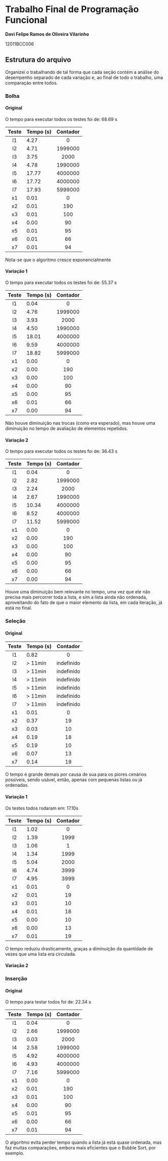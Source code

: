 # Trabalho Final de Programação Funcional

**Davi Felipe Ramos de Oliveira Vilarinho**

12011BCC006

## Estrutura do arquivo

Organizei o trabalhando de tal forma que cada seção contém a análise do desempenho separado de cada variação 
e, ao final de todo o trabalho, uma comparação entre todos.

### Bolha

#### Original

O tempo para executar todos os testes foi de: 68.69 s

| Teste | Tempo (s) | Contador  |
|:-----:|:----------|:---------:|
|   l1  | 4.27      |     0     |
|   l2  | 4.71      | 1999000   |
|   l3  | 3.75      | 2000      |
|   l4  | 4.78      | 1990000   |
|   l5  | 17.77     | 4000000   |
|   l6  | 17.72     | 4000000   |
|   l7  | 17.93     | 5999000   |
|   x1  | 0.01      | 0         |
|   x2  | 0.01      | 190       |
|   x3  | 0.01      | 100       |
|   x4  | 0.00      | 90        |
|   x5  | 0.01      | 95        |
|   x6  | 0.01      | 66        |
|   x7  | 0.01      | 94        |

Nota-se que o algoritmo cresce exponencialmente 

#### Variação 1

O tempo para executar todos os testes foi de: 55.37 s

| Teste | Tempo (s) | Contador  |
|:-----:|:----------|:---------:|
|   l1  | 0.04      |     0     |
|   l2  | 4.76      | 1999000   |
|   l3  | 3.93      | 2000      |
|   l4  | 4.50      | 1990000   |
|   l5  | 18.01     | 4000000   |
|   l6  | 9.59      | 4000000   |
|   l7  | 18.82     | 5999000   |
|   x1  | 0.00      | 0         |
|   x2  | 0.00      | 190       |
|   x3  | 0.00      | 100       |
|   x4  | 0.00      | 90        |
|   x5  | 0.00      | 95        |
|   x6  | 0.01      | 66        |
|   x7  | 0.00      | 94        |

Não houve diminuição nas trocas (como era esperado), mas houve uma diminuição no tempo de avaliação de elementos repetidos.

#### Variação 2

O tempo para executar todos os testes foi de: 36.43 s

| Teste | Tempo (s) | Contador  |
|:-----:|:----------|:---------:|
|   l1  | 0.04      |     0     |
|   l2  | 2.82      | 1999000   |
|   l3  | 2.24      | 2000      |
|   l4  | 2.67      | 1990000   |
|   l5  | 10.34     | 4000000   |
|   l6  | 8.52      | 4000000   |
|   l7  | 11.52     | 5999000   |
|   x1  | 0.00      | 0         |
|   x2  | 0.00      | 190       |
|   x3  | 0.00      | 100       |
|   x4  | 0.00      | 90        |
|   x5  | 0.00      | 95        |
|   x6  | 0.00      | 66        |
|   x7  | 0.00      | 94        |

Houve uma diminuição bem relevante no tempo, uma vez que ele não precisa mais percorrer toda a lista, e sim a lista ainda não ordenada, 
aproveitando do fato de que o maior elemento da lista, em cada iteração, já está no final.

### Seleção

#### Original

| Teste | Tempo (s) | Contador  |
|:-----:|:----------|:---------:|
|   l1  | 0.82      |     0     |
|   l2  | > 11min   | indefinido |
|   l3  | > 11min   | indefinido |
|   l4  | > 11min   | indefinido |
|   l5  | > 11min   | indefinido |
|   l6  | > 11min   | indefinido |
|   l7  | > 11min   | indefinido |
|   x1  | 0.01      | 0         |
|   x2  | 0.37      | 19        |
|   x3  | 0.03      | 10        |
|   x4  | 0.19      | 18        |
|   x5  | 0.19      | 10        |
|   x6  | 0.07      | 13        |
|   x7  | 0.14      | 19        |

O tempo é grande demais por causa de sua para os piores cenários possíveis,
sendo usável, então, apenas com pequenas listas ou já ordenadas.

#### Variação 1

Os testes todos rodaram em: 17.10s

| Teste | Tempo (s) | Contador  |
|:-----:|:----------|:---------:|
|   l1  | 1.02      |     0     |
|   l2  | 1.39      | 1999      |
|   l3  | 1.06      | 1         |
|   l4  | 1.34      | 1999      |
|   l5  | 5.04      | 2000      |
|   l6  | 4.74      | 3999      |
|   l7  | 4.95      | 3999      |
|   x1  | 0.01      | 0         |
|   x2  | 0.01      | 19        |
|   x3  | 0.01      | 10        |
|   x4  | 0.01      | 18        |
|   x5  | 0.00      | 10        |
|   x6  | 0.00      | 13        |
|   x7  | 0.01      | 19        |

O tempo reduziu drasticamente, graças a diminuição da quantidade de vezes que uma lista era circulada.

#### Variação 2

### Inserção

#### Original 

O tempo para testar todos foi de: 22.34 s

| Teste | Tempo (s) | Contador  |
|:-----:|:----------|:---------:|
|   l1  | 0.04      |     0     |
|   l2  | 2.66      | 1999000   |
|   l3  | 0.03      | 2000      |
|   l4  | 2.58      | 1999000   |
|   l5  | 4.92      | 4000000   |
|   l6  | 4.93      | 4000000   |
|   l7  | 7.16      | 5999000   |
|   x1  | 0.00      | 0         |
|   x2  | 0.01      | 190       |
|   x3  | 0.01      | 100       |
|   x4  | 0.00      | 90        |
|   x5  | 0.01      | 95        |
|   x6  | 0.00      | 66        |
|   x7  | 0.01      | 94        |

O algoritmo evita perder tempo quando a lista já está quase ordenada, mas faz muitas comparações, embora mais eficientes que o Bubble Sort, por exemplo.

